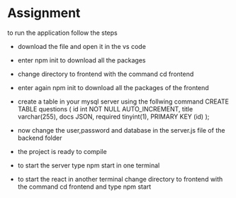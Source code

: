 # Assignment

to run the application follow the steps

- download the file and open it in the vs code
- enter npm init to download all the packages
- change directory to frontend with the command cd frontend
- enter again npm init to download all the packages of the frontend

- create a table in your mysql server using the follwing command
CREATE TABLE questions (
  id int NOT NULL AUTO_INCREMENT,
  title varchar(255),
  docs JSON,
  required tinyint(1),
  PRIMARY KEY (id)
);

- now change the user,password and database in the server.js file of the backend folder
- the project is ready to compile 
- to start the server type npm start in one terminal
- to start the react in another terminal change directory to frontend with the command cd frontend and type npm start
